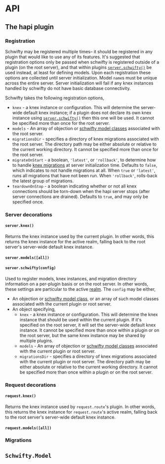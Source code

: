# API
## The hapi plugin
### Registration
Schwifty may be registered multiple times– it should be registered in any plugin that would like to use any of its features.  It's suggested that registration options only be passed when schwifty is registered outside of a plugin (on the root server), and that within plugins [`server.schwifty()`](#serverschwiftyconfig) be used instead, at least for defining models.  Upon each registration these options are collected until server initialization.  Model `name`s must be unique across the entire server.  Server initialization will fail if any knex instances handled by schwifty do not have basic database connectivity.

Schwifty takes the following registration options,

  - `knex` - a knex instance or configuration.  This will determine the server-wide default knex instance; if a plugin does not declare its own knex instance using [`server.schwifty()`](#serverschwiftyconfig) then this one will be used.  It cannot be specified more than once for the root server.
  - `models` - An array of objection or [schwifty model classes](#schwiftymodel) associated with the root server.
  - `migrationsDir` - specifies a directory of knex migrations associated with the root server.  The directory path may be either absolute or relative to the current working directory.  It cannot be specified more than once for the root server.
  - `migrateOnStart` - a boolean, `'latest'`, or `'rollback'`, to determine how to handle [knex migrations](http://knexjs.org/#Migrations) at server initialization time.  Defaults to `false`, which indicates to not handle migrations at all.  When `true` or `'latest'`, runs all migrations that have not been run.  When `'rollback'`, rolls-back the latest group of migrations.
  - `teardownOnStop` - a boolean indicating whether or not all knex connections should be torn-down when the hapi server stops (after server connections are drained).  Defaults to `true`, and may only be specified once.


### Server decorations
#### `server.knex()`
Returns the knex instance used by the current plugin. In other words, this returns the knex instance for the active realm, falling back to the root server's server-wide default knex instance.

#### `server.models([all])`


#### `server.schwifty(config)`
Used to register models, knex instances, and migration directory information on a per-plugin basis or on the root server.  In other words, these settings are particular to the active [realm](https://github.com/hapijs/hapi/blob/master/API.md#serverrealm).  The `config` may be either,

  - An objection or [schwifty model class](#schwiftymodel), or an array of such model classes associated with the current plugin or root server.
  - An object specifying,
    - `knex` - a knex instance or configuration.  This will determine the knex instance that should be used within the current plugin.  If it's specified on the root server, it will set the server-wide default knex instance.  It cannot be specified more than once within a plugin or on the root server, but the same knex instance may be shared by multiple plugins.
    - `models` - An array of objection or [schwifty model classes](#schwiftymodel) associated with the current plugin or root server.
    - `migrationsDir` - specifies a directory of knex migrations associated with the current plugin or root server.  The directory path may be either absolute or relative to the current working directory.  It cannot be specified more than once within a plugin or on the root server.


### Request decorations
#### `request.knex()`
Returns the knex instance used by `request.route`'s plugin. In other words, this returns the knex instance for `request.route`'s active realm, falling back to the root server's server-wide default knex instance.

#### `request.models([all])`

### Migrations

## `Schwifty.Model`
